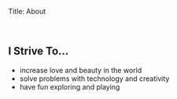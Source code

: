 Title: About

<br>

## I Strive To...

- increase love and beauty in the world
- solve problems with technology and creativity
- have fun exploring and playing
